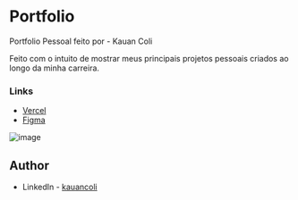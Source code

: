# Portfolio

Portfolio Pessoal feito por - Kauan Coli

Feito com o intuito de mostrar meus principais projetos pessoais criados ao longo da minha carreira.

### Links

<ul>
  <li><a href="https://portfolio-kauancoli.vercel.app/" target="_blank">Vercel</a></li>
  <li><a href="https://www.figma.com/file/0hNAKyG2pV4JLiftnfM2mQ/Portfolio---Kauan?type=design&node-id=0%3A1&mode=design&t=B1pvg8lYKM7d5lge-1" target="_blank">Figma</a></li>
</ul>
  

![image](https://github.com/kauancoli/portfolio/assets/62157364/c074f4c4-626f-4729-84e5-738e90bb531f)


## Author

- LinkedIn - [kauancoli](https://www.linkedin.com/in/kauan-coli/)

